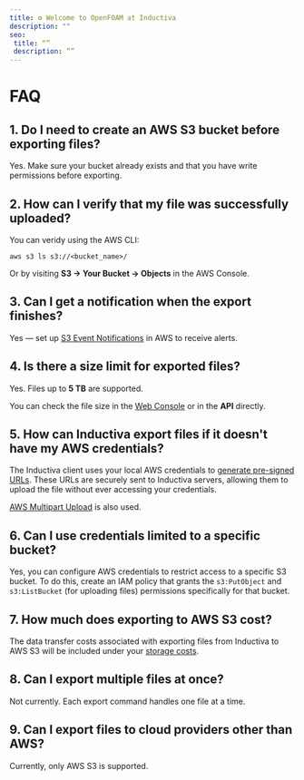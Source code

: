 ```yaml
---
title: ⚙️ Welcome to OpenFOAM at Inductiva
description: ""
seo:
 title: “”
 description: “”
---
```


# FAQ

## 1. Do I need to create an AWS S3 bucket before exporting files?

Yes. Make sure your bucket already exists and that you have write permissions before exporting.

## 2. How can I verify that my file was successfully uploaded?

You can veridy using the AWS CLI:

```
aws s3 ls s3://<bucket_name>/
```

Or by visiting **S3 → Your Bucket → Objects** in the AWS Console.

## 3. Can I get a notification when the export finishes?

Yes — set up [S3 Event Notifications](https://docs.aws.amazon.com/AmazonS3/latest/userguide/EventNotifications.html) in AWS to receive alerts.

## 4. Is there a size limit for exported files?

Yes. Files up to **5 TB** are supported.

You can check the file size in the [Web Console](https://console.inductiva.ai/storage/) or in the **API** directly.

## 5. How can Inductiva export files if it doesn't have my AWS credentials?

The Inductiva client uses your local AWS credentials to [generate pre-signed URLs](https://docs.aws.amazon.com/AmazonS3/latest/userguide/ShareObjectPreSignedURL.html). These URLs are securely sent to Inductiva servers, allowing them to upload the file without ever accessing your credentials.

[AWS Multipart Upload](https://docs.aws.amazon.com/AmazonS3/latest/userguide/mpuoverview.html) is also used.

## 6. Can I use credentials limited to a specific bucket?

Yes, you can configure AWS credentials to restrict access to a specific S3 bucket. To do this, create an IAM policy that grants the `s3:PutObject` and `s3:ListBucket` (for uploading files) permissions specifically for that bucket.

## 7. How much does exporting to AWS S3 cost?

The data transfer costs associated with exporting files from Inductiva to AWS S3 will be included under your [storage costs](https://console.inductiva.ai/storage/).

## 8. Can I export multiple files at once?

Not currently. Each export command handles one file at a time.

## 9. Can I export files to cloud providers other than AWS?

Currently, only AWS S3 is supported.
